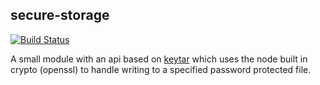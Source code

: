 ## secure-storage
[![Build Status](https://travis-ci.org/maxkorp/secure-storage.svg?branch=master)](https://travis-ci.org/maxkorp/secure-storage)

A small module with an api based on [keytar](https://github.com/atom/node-keytar) which uses the node built in crypto (openssl) to handle writing to a specified password protected file.
